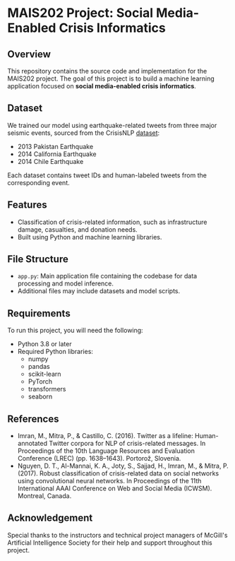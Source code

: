 # MAIS202 Project: Social Media-Enabled Crisis Informatics

## Overview
This repository contains the source code and implementation for the MAIS202 project. 
The goal of this project is to build a machine learning application focused on **social media-enabled crisis informatics**.

## Dataset
We trained our model using earthquake-related tweets from three major seismic events, sourced from the CrisisNLP [dataset](https://crisisnlp.qcri.org/):
- 2013 Pakistan Earthquake
- 2014 California Earthquake
- 2014 Chile Earthquake

Each dataset contains tweet IDs and human-labeled tweets from the corresponding event.

## Features
- Classification of crisis-related information, such as infrastructure damage, casualties, and donation needs.
- Built using Python and machine learning libraries.

## File Structure
- `app.py`: Main application file containing the codebase for data processing and model inference.
- Additional files may include datasets and model scripts.

## Requirements
To run this project, you will need the following:
- Python 3.8 or later
- Required Python libraries:
  - numpy
  - pandas
  - scikit-learn
  - PyTorch
  - transformers
  - seaborn
## References
- Imran, M., Mitra, P., & Castillo, C. (2016). Twitter as a lifeline: Human-annotated Twitter corpora for NLP of crisis-related messages. In Proceedings of the 10th Language Resources and Evaluation Conference (LREC) (pp. 1638–1643). Portorož, Slovenia.
- Nguyen, D. T., Al-Mannai, K. A., Joty, S., Sajjad, H., Imran, M., & Mitra, P. (2017). Robust classification of crisis-related data on social networks using convolutional neural networks. In Proceedings of the 11th International AAAI Conference on Web and Social Media (ICWSM). Montreal, Canada.

## Acknowledgement
Special thanks to the instructors and technical project managers of McGill's Artificial Intelligence Society for their help and support throughout this project.

